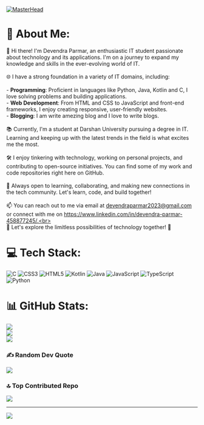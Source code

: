 [![MasterHead](https://1.bp.blogspot.com/-7A4WynwLsMw/XbBpCXG8fHI/AAAAAAAAMt4/uOa1bpLskYgrwGbllhSu2SDj_Mig8SXJQCLcBGAsYHQ/s1600/2000_600px.gif)](#)
# 💫 About Me:
👋 Hi there! I'm Devendra Parmar, an enthusiastic IT student passionate about technology and its applications. I'm on a journey to expand my knowledge and skills in the ever-evolving world of IT.<br><br>🌐 I have a strong foundation in a variety of IT domains, including:<br><br>- **Programming**: Proficient in languages like Python, Java, Kotlin and C, I love solving problems and building applications.<br>- **Web Development**: From HTML and CSS to JavaScript and front-end frameworks, I enjoy creating responsive, user-friendly websites.<br>- **Blogging**: I am write amezing blog and I love to write blogs.<br><br>📚 Currently, I'm a student at Darshan University pursuing a degree in IT. Learning and keeping up with the latest trends in the field is what excites me the most.<br><br>🛠️ I enjoy tinkering with technology, working on personal projects, and contributing to open-source initiatives. You can find some of my work and code repositories right here on GitHub.<br><br>🌱 Always open to learning, collaborating, and making new connections in the tech community. Let's learn, code, and build together!<br><br>📫 You can reach out to me via email at devendraparmar2023@gmail.com or connect with me on https://www.linkedin.com/in/devendra-parmar-458877245/.<br><br>🚀 Let's explore the limitless possibilities of technology together! 🤖<br>


# 💻 Tech Stack:
![C](https://img.shields.io/badge/c-%2300599C.svg?style=for-the-badge&logo=c&logoColor=white) ![CSS3](https://img.shields.io/badge/css3-%231572B6.svg?style=for-the-badge&logo=css3&logoColor=white) ![HTML5](https://img.shields.io/badge/html5-%23E34F26.svg?style=for-the-badge&logo=html5&logoColor=white) ![Kotlin](https://img.shields.io/badge/kotlin-%237F52FF.svg?style=for-the-badge&logo=kotlin&logoColor=white) ![Java](https://img.shields.io/badge/java-%23ED8B00.svg?style=for-the-badge&logo=openjdk&logoColor=white) ![JavaScript](https://img.shields.io/badge/javascript-%23323330.svg?style=for-the-badge&logo=javascript&logoColor=%23F7DF1E) ![TypeScript](https://img.shields.io/badge/typescript-%23007ACC.svg?style=for-the-badge&logo=typescript&logoColor=white) ![Python](https://img.shields.io/badge/python-3670A0?style=for-the-badge&logo=python&logoColor=ffdd54)
# 📊 GitHub Stats:
![](https://github-readme-stats.vercel.app/api?username=DevendraCollage&theme=highcontrast&hide_border=false&include_all_commits=false&count_private=false)<br/>
![](https://github-readme-streak-stats.herokuapp.com/?user=DevendraCollage&theme=highcontrast&hide_border=false)<br/>
![](https://github-readme-stats.vercel.app/api/top-langs/?username=DevendraCollage&theme=highcontrast&hide_border=false&include_all_commits=false&count_private=false&layout=compact)

### ✍️ Random Dev Quote
![](https://quotes-github-readme.vercel.app/api?type=horizontal&theme=radical)

### 🔝 Top Contributed Repo
![](https://github-contributor-stats.vercel.app/api?username=DevendraCollage&limit=5&theme=dark&combine_all_yearly_contributions=true)

---
[![](https://visitcount.itsvg.in/api?id=DevendraCollage&icon=0&color=0)](https://visitcount.itsvg.in)

<!-- Proudly created with GPRM ( https://gprm.itsvg.in ) -->
